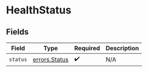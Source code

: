 # HealthStatus


## Fields

| Field                                          | Type                                           | Required                                       | Description                                    |
| ---------------------------------------------- | ---------------------------------------------- | ---------------------------------------------- | ---------------------------------------------- |
| `status`                                       | [errors.Status](../../models/errors/status.md) | :heavy_check_mark:                             | N/A                                            |